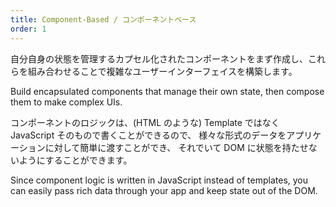 ```yaml
---
title: Component-Based / コンポーネントベース
order: 1
---
```


自分自身の状態を管理するカプセル化されたコンポーネントをまず作成し、これらを組み合わせることで複雑なユーザーインターフェイスを構築します。

Build encapsulated components that manage their own state, 
then compose them to make complex UIs.

コンポーネントのロジックは、(HTML のような) Template ではなく JavaScript そのもので書くことができるので、
様々な形式のデータをアプリケーションに対して簡単に渡すことができ、
それでいて DOM に状態を持たせないようにすることができます。

Since component logic is written in JavaScript instead of templates, 
you can easily pass rich data through your app and keep state out of the DOM.
